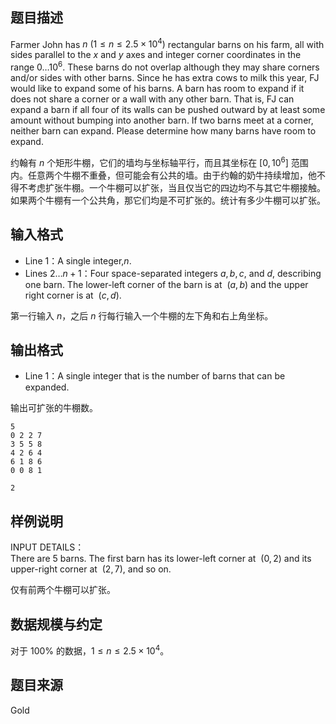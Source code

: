 ## 题目描述
Farmer John has $n \ (1 \le n \le 2.5\times 10^4)$ rectangular barns on his farm, all with sides parallel to the $x$ and $y$ axes and integer corner coordinates in the range $0\dots 10^6$. These barns do not overlap although they may share corners and/or sides with other barns. Since he has extra cows to milk this year, FJ would like to expand some of his barns. A barn has room to expand if it does not share a corner or a wall with any other barn. That is, FJ can expand a barn if all four of its walls can be pushed outward by at least some amount without bumping into another barn. If two barns meet at a corner, neither barn can expand. Please determine how many barns have room to expand.


约翰有 $n$ 个矩形牛棚，它们的墙均与坐标轴平行，而且其坐标在 $[0,10^6]$ 范围内。任意两个牛棚不重叠，但可能会有公共的墙。由于约翰的奶牛持续增加，他不得不考虑扩张牛棚。一个牛棚可以扩张，当且仅当它的四边均不与其它牛棚接触。如果两个牛棚有一个公共角，那它们均是不可扩张的。统计有多少牛棚可以扩张。
## 输入格式
* Line $1$：A single integer,$n$.
* Lines $2\dots n+1$：Four space-separated integers $a,b,c$, and $d$, describing one barn. The lower-left corner of the barn is at $\ (a,b)$ and the upper right corner is at $\ (c,d)$.

第一行输入 $n$，之后 $n$ 行每行输入一个牛棚的左下角和右上角坐标。

## 输出格式
* Line $1$：A single integer that is the number of barns that can be expanded.

输出可扩张的牛棚数。
```input1
5
0 2 2 7
3 5 5 8
4 2 6 4
6 1 8 6
0 0 8 1
```
```output1
2
```
## 样例说明
INPUT DETAILS：  
There are 5 barns. The first barn has its lower-left corner at $\ (0,2)$ and its upper-right corner at $\ (2,7)$, and so on.

仅有前两个牛棚可以扩张。

## 数据规模与约定
对于 $100\%$ 的数据，$1 \leq n \leq 2.5\times 10^4$。
## 题目来源
Gold